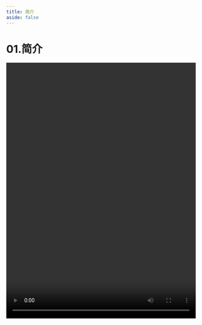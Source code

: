 ```yaml
---
title: 简介
aside: false
---
```


# 01.简介

<video autoplay src="http://qn.chinavanes.com/nodejs/module-7/01.简介.mp4" controls controlsList="nodownload" width="100%" height="680"/>


